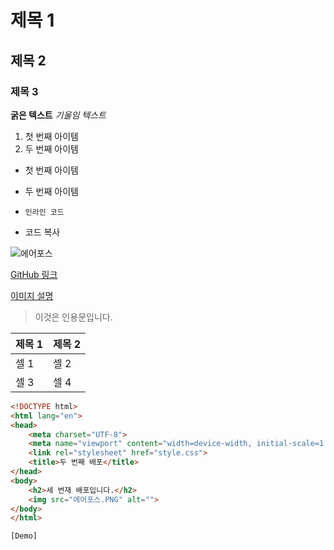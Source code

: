 # 제목 1
## 제목 2
### 제목 3

**굵은 텍스트**
*기울임 텍스트*

1. 첫 번째 아이템
2. 두 번째 아이템

- 첫 번째 아이템
- 두 번째 아이템

- `인라인 코드`
- 코드 복사


![에어포스](https://github.com/user-attachments/assets/d4bfc737-e76c-4dab-8470-ef38e3ea8e54)

[GitHub 링크](https://github.com)

[이미지 설명](https://example.com/image.jpg)

> 이것은 인용문입니다.

| 제목 1 | 제목 2 |
|--------|-------|
| 셀 1   | 셀 2   |
| 셀 3   | 셀 4   |

``` html
<!DOCTYPE html>
<html lang="en">
<head>
    <meta charset="UTF-8">
    <meta name="viewport" content="width=device-width, initial-scale=1.0">
    <link rel="stylesheet" href="style.css">
    <title>두 번째 배포</title>
</head>
<body>
    <h2>세 번재 배포입니다.</h2>
    <img src="에어포스.PNG" alt="">
</body>
</html>

[Demo]
